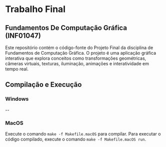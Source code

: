 # Trabalho Final
## Fundamentos De Computação Gráfica (INF01047)

Este repositório contém o código-fonte do Projeto Final da disciplina de Fundamentos de Computação Gráfica. O projeto é uma aplicação gráfica interativa que explora conceitos como transformações geométricas, câmeras virtuais, texturas, iluminação, animações e interatividade em tempo real.

## Compilação e Execução
### Windows
--
### MacOS
Execute o comando `make -f Makefile.macOS` para compilar. Para executar o código compilado, execute o comando `make -f Makefile.macOS run`.
